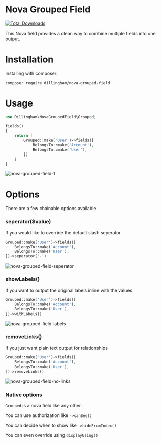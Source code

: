 # Nova Grouped Field

[![Total Downloads](https://img.shields.io/packagist/dt/dillingham/nova-grouped-field.svg?style=flat-square)](https://packagist.org/packages/dillingham/nova-grouped-field)

This Nova field provides a clean way to combine multiple fields into one output.

# Installation

Installing with composer:

```bash
composer require dillingham/nova-grouped-field
```

# Usage

```php
use Dillingham\NovaGroupedField\Grouped;
```
```php
fields()
{
    return [
        Grouped::make('User')->fields([
            BelongsTo::make('Account'),
            BelongsTo::make('User'),
        ])
    ]
}
```
![nova-grouped-field-1](https://user-images.githubusercontent.com/29180903/48378053-9c387600-e69d-11e8-9faa-dece657fa1ba.png)

# Options

There are a few chainable options available

### seperator($value)

If you would like to override the default slash seperator

```php
Grouped::make('User')->fields([
    BelongsTo::make('Account'),
    BelongsTo::make('User'),
])->seperator('-')
```
![nova-grouped-field-seperator](https://user-images.githubusercontent.com/29180903/48378215-2a146100-e69e-11e8-90c8-269cf42b1b65.png)

### showLabels()

If you want to output the original labels inline with the values

```php
Grouped::make('User')->fields([
    BelongsTo::make('Account'),
    BelongsTo::make('User'),
])->withLabels()
```
![nova-grouped-field-labels](https://user-images.githubusercontent.com/29180903/48378354-5cbe5980-e69e-11e8-8e10-28187f473c5b.png)

### removeLinks()

If you just want plain text output for relationships

```php
Grouped::make('User')->fields([
    BelongsTo::make('Account'),
    BelongsTo::make('User'),
])->removeLinks()
```
![nova-grouped-field-no-links](https://user-images.githubusercontent.com/29180903/48378417-7fe90900-e69e-11e8-8b8a-5e0a5ac2a431.png)

### Native options

`Grouped` is a nova field like any other.

You can use authorization like `->canSee()`

You can decide when to show like `->hideFromIndex()`

You can even override using `displayUsing()`
